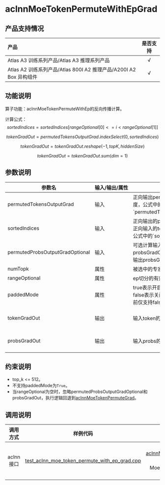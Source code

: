 # aclnnMoeTokenPermuteWithEpGrad

## 产品支持情况

| 产品                                                         | 是否支持 |
| :----------------------------------------------------------- | :------: |
| <term>Atlas A3 训练系列产品/Atlas A3 推理系列产品</term>     |    √     |
| <term>Atlas A2 训练系列产品/Atlas 800I A2 推理产品/A200I A2 Box 异构组件</term> |    √     |

## 功能说明

算子功能：aclnnMoeTokenPermuteWithEp的反向传播计算。

计算公式：
  $$
  sortedIndices = sortedIndices[rangeOptional[0]<=i<rangeOptional[1]]
  $$

  $$
  tokenGradOut = permutedTokensOutputGrad.indexSelect(0, sortedIndices)
  $$

  $$
  tokenGradOut = tokenGradOut.reshape(-1, topK, hiddenSize)
  $$

  $$
  tokenGradOut = tokenGradOut.sum(dim = 1)
  $$

## 参数说明

<table style="table-layout: auto; width: 100%">
  <thead>
    <tr>
      <th style="white-space: nowrap">参数名</th>
      <th style="white-space: nowrap">输入/输出/属性</th>
      <th style="white-space: nowrap">描述</th>
      <th style="white-space: nowrap">数据类型</th>
      <th style="white-space: nowrap">数据格式</th>
    </tr>
  </thead>
 <tbody>
  <tr>
   <td>permutedTokensOutputGrad</td>
   <td>输入</td>
   <td>正向输出permutedTokens的梯度，公式中的`permutedTokensOutputGrad`。</td>
   <td>BFLOAT16、FLOAT16、FLOAT32</td>
   <td>ND</td>
  </tr>
  <tr>
   <td>sortedIndices</td>
   <td>输入</td>
   <td>正向输出的permuteTokensOut和正向输入的tokens的映射关系，公式中的`sortedIndices`。</td>
   <td>INT32</td>
   <td>ND</td>
  </tr>
  <tr>
   <td>permutedProbsOutputGradOptional</td>
   <td>输入</td>
   <td>可选计算输入，与计算输出probsGradOut对应，传入空则不输出probsGradOut。</td>
   <td>BFLOAT16、FLOAT16、FLOAT32</td>
   <td>ND</td>
  </tr>
  <tr>
   <td>numTopk</td>
   <td>属性</td>
   <td>被选中的专家个数。</td>
   <td>INT64</td>
   <td>-</td>
  </tr>
  <tr>
   <td>rangeOptional</td>
   <td>属性</td>
   <td>ep切分的有效范围。</td>
   <td>aclIntArray</td>
   <td>-</td>
  </tr>
  <tr>
   <td>paddedMode</td>
   <td>属性</td>
   <td>true表示开启paddedMode，false表示关闭paddedMode，目前仅支持false。</td>
   <td>BOOL</td>
   <td>-</td>
  </tr>
  <tr>
   <td>tokenGradOut</td>
   <td>输出</td>
   <td>输入token的梯度。</td>
   <td>BFLOAT16、FLOAT16、FLOAT32</td>
   <td>ND</td>
  </tr>
  <tr>
   <td>probsGradOut</td>
   <td>输出</td>
   <td>输入probs的梯度。</td>
   <td>FLOAT、FLOAT16、BFLOAT16</td>
   <td>ND</td>
  </tr>
 </tbody></table>



## 约束说明

 - top_k <= 512。
 - 不支持paddedMode为`True`。
 - 当rangeOptional为空时，忽略permutedProbsOutputGradOptional和probsGradOut，执行逻辑回退到[aclnnMoeTokenPermuteGrad](../moe_token_permute_grad/docs/aclnnMoeTokenPermuteGrad.md)。

## 调用说明

| 调用方式  | 样例代码                                  | 说明                                                     |
| :--------: | :----------------------------------------: | :-------------------------------------------------------: |
| aclnn接口 | [test_aclnn_moe_token_permute_with_ep_grad.cpp](examples/test_aclnn_moe_token_permute_with_ep_grad.cpp) | 通过[aclnnMoeTokenPermuteWithEpGrad](docs/aclnnMoeTokenPermuteWithEpGrad.md)接口方式调用MoeTokenPermuteWithEpGrad算子。 |

